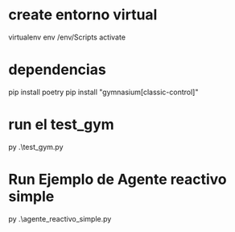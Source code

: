 # create entorno virtual 
virtualenv env
/env/Scripts activate

# dependencias
pip install poetry
pip install "gymnasium[classic-control]"

# run el test_gym
py .\test_gym.py

# Run Ejemplo de Agente reactivo simple
py .\agente_reactivo_simple.py 